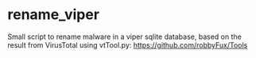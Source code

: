 # rename_viper
Small script to rename malware in a viper sqlite database, based on the result from VirusTotal using vtTool.py:
https://github.com/robbyFux/Tools
